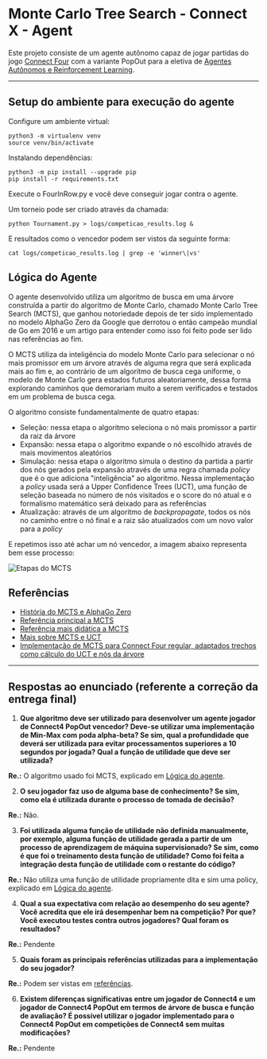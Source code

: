 # Monte Carlo Tree Search - Connect X - Agent

Este projeto consiste de um agente autônomo capaz de jogar partidas do jogo [Connect Four](https://en.wikipedia.org/wiki/Connect_Four) com a variante PopOut para a eletiva de [Agentes Autônomos e Reinforcement Learning](http://fbarth.net.br/agents/).

----

## Setup do ambiente para execução do agente

Configure um ambiente virtual:

```
python3 -m virtualenv venv
source venv/bin/activate
```

Instalando dependências:

```
python3 -m pip install --upgrade pip
pip install -r requirements.txt
```

Execute o FourInRow.py e você deve conseguir jogar contra o agente.

Um torneio pode ser criado através da chamada:

```
python Tournament.py > logs/competicao_results.log &
```

E resultados como o vencedor podem ser vistos da seguinte forma:

```
cat logs/competicao_results.log | grep -e 'winner\|vs'
```

## Lógica do Agente

O agente desenvolvido utiliza um algoritmo de busca em uma árvore construída a partir do algoritmo de Monte Carlo, chamado Monte Carlo Tree Search (MCTS), que ganhou notoriedade depois de ter sido implementado no modelo AlphaGo Zero da Google que derrotou o então campeão mundial de Go em 2016 e um artigo para entender como isso foi feito pode ser lido nas referências ao fim.

O MCTS utiliza da inteligência do modelo Monte Carlo para selecionar o nó mais promissor em um árvore através de alguma regra que será explicada mais ao fim e, ao contrário de um algoritmo de busca cega uniforme, o modelo de Monte Carlo gera estados futuros aleatoriamente, dessa forma explorando caminhos que demorariam muito a serem verificados e testados em um problema de busca cega.

O algoritmo consiste fundamentalmente de quatro etapas:

- Seleção: nessa etapa o algoritmo seleciona o nó mais promissor a partir da raiz da árvore
- Expansão: nessa etapa o algoritmo expande o nó escolhido através de mais movimentos aleatórios
- Simulação: nessa etapa o algoritmo simula o destino da partida a partir dos nós gerados pela expansão através de uma regra chamada *policy* que é o que adiciona "inteligência" ao algoritmo. Nessa implementação a *policy* usada será a Upper Confidence Trees (UCT), uma função de seleção baseada no número de nós visitados e o score do nó atual e o formalismo matemático será deixado para as referências
- Atualização: através de um algoritmo de *backpropagate*, todos os nós no caminho entre o nó final e a raiz são atualizados com um novo valor para a *policy*

E repetimos isso até achar um nó vencedor, a imagem abaixo representa bem esse processo:

![Etapas do MCTS](src/img/mcts-algorithm.png)

## Referências

- [História do MCTS e AlphaGo Zero](https://jonathan-hui.medium.com/monte-carlo-tree-search-mcts-in-alphago-zero-8a403588276a)
- [Referência principal a MCTS](https://en.wikipedia.org/wiki/Monte_Carlo_tree_search)
- [Referência mais didática a MCTS](https://towardsdatascience.com/monte-carlo-tree-search-an-introduction-503d8c04e168)
- [Mais sobre MCTS e UCT](https://medium.com/@quasimik/monte-carlo-tree-search-applied-to-letterpress-34f41c86e238)
- [Implementação de MCTS para Connect Four regular, adaptados trechos como cálculo do UCT e nós da árvore](https://www.kaggle.com/code/matant/monte-carlo-tree-search-connectx/notebook)

----

## Respostas ao enunciado (referente a correção da entrega final)

1. **Que algoritmo deve ser utilizado para desenvolver um agente jogador de Connect4 PopOut vencedor? Deve-se utilizar uma implementação de Min-Max com poda alpha-beta? Se sim, qual a profundidade que deverá ser utilizada para evitar processamentos superiores a 10 segundos por jogada? Qual a função de utilidade que deve ser utilizada?**

**Re.:** O algoritmo usado foi MCTS, explicado em [Lógica do agente](#lógica-do-agente).

2. **O seu jogador faz uso de alguma base de conhecimento? Se sim, como ela é utilizada durante o processo de tomada de decisão?**

**Re.:** Não.

3. **Foi utilizada alguma função de utilidade não definida manualmente, por exemplo, alguma função de utilidade gerada a partir de um processo de aprendizagem de máquina supervisionado? Se sim, como é que foi o treinamento desta função de utilidade? Como foi feita a integração desta função de utilidade com o restante do código?**

**Re.:** Não utiliza uma função de utilidade propriamente dita e sim uma policy, explicado em [Lógica do agente](#lógica-do-agente).

4. **Qual a sua expectativa com relação ao desempenho do seu agente? Você acredita que ele irá desempenhar bem na competição? Por que? Você executou testes contra outros jogadores? Qual foram os resultados?**

**Re.:** Pendente

5. **Quais foram as principais referências utilizadas para a implementação do seu jogador?**

**Re.:** Podem ser vistas em [referências](#referências).

6. **Existem diferenças significativas entre um jogador de Connect4 e um jogador de Connect4 PopOut em termos de árvore de busca e função de avaliação? É possível utilizar o jogador implementado para o Connect4 PopOut em competições de Connect4 sem muitas modificações?**

**Re.:** Pendente
